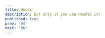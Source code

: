 ```yaml
---
title: Hooks!
description: But only if you can Handle it!
published: true
prev: '04'
next: '06'
---
```


<script context="module">
    
</script>

